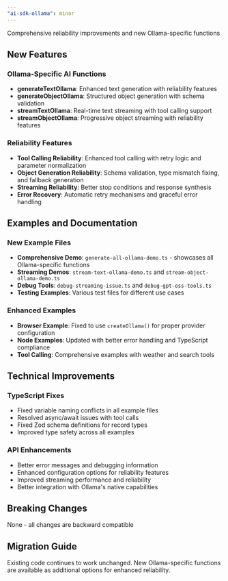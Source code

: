 ```yaml
---
"ai-sdk-ollama": minor
---
```


Comprehensive reliability improvements and new Ollama-specific functions

## New Features

### Ollama-Specific AI Functions
- **generateTextOllama**: Enhanced text generation with reliability features
- **generateObjectOllama**: Structured object generation with schema validation  
- **streamTextOllama**: Real-time text streaming with tool calling support
- **streamObjectOllama**: Progressive object streaming with reliability features

### Reliability Features
- **Tool Calling Reliability**: Enhanced tool calling with retry logic and parameter normalization
- **Object Generation Reliability**: Schema validation, type mismatch fixing, and fallback generation
- **Streaming Reliability**: Better stop conditions and response synthesis
- **Error Recovery**: Automatic retry mechanisms and graceful error handling

## Examples and Documentation

### New Example Files
- **Comprehensive Demo**: `generate-all-ollama-demo.ts` - showcases all Ollama-specific functions
- **Streaming Demos**: `stream-text-ollama-demo.ts` and `stream-object-ollama-demo.ts`
- **Debug Tools**: `debug-streaming-issue.ts` and `debug-gpt-oss-tools.ts`
- **Testing Examples**: Various test files for different use cases

### Enhanced Examples
- **Browser Example**: Fixed to use `createOllama()` for proper provider configuration
- **Node Examples**: Updated with better error handling and TypeScript compliance
- **Tool Calling**: Comprehensive examples with weather and search tools

## Technical Improvements

### TypeScript Fixes
- Fixed variable naming conflicts in all example files
- Resolved async/await issues with tool calls
- Fixed Zod schema definitions for record types
- Improved type safety across all examples

### API Enhancements
- Better error messages and debugging information
- Enhanced configuration options for reliability features
- Improved streaming performance and reliability
- Better integration with Ollama's native capabilities

## Breaking Changes
None - all changes are backward compatible

## Migration Guide
Existing code continues to work unchanged. New Ollama-specific functions are available as additional options for enhanced reliability.
